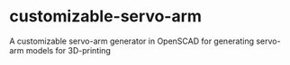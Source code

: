 # customizable-servo-arm
A customizable servo-arm generator in OpenSCAD for generating servo-arm models for 3D-printing
